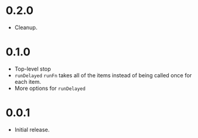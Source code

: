 # 0.2.0

* Cleanup.

# 0.1.0

* Top-level stop
* `runDelayed` `runFn` takes all of the items instead of being called once for each item.
* More options for `runDelayed`

# 0.0.1

* Initial release.
